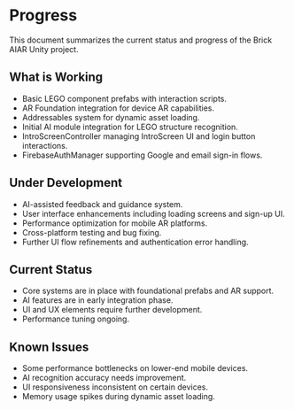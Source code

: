 # Progress

This document summarizes the current status and progress of the Brick AIAR Unity project.

## What is Working
- Basic LEGO component prefabs with interaction scripts.
- AR Foundation integration for device AR capabilities.
- Addressables system for dynamic asset loading.
- Initial AI module integration for LEGO structure recognition.
- IntroScreenController managing IntroScreen UI and login button interactions.
- FirebaseAuthManager supporting Google and email sign-in flows.

## Under Development
- AI-assisted feedback and guidance system.
- User interface enhancements including loading screens and sign-up UI.
- Performance optimization for mobile AR platforms.
- Cross-platform testing and bug fixing.
- Further UI flow refinements and authentication error handling.

## Current Status
- Core systems are in place with foundational prefabs and AR support.
- AI features are in early integration phase.
- UI and UX elements require further development.
- Performance tuning ongoing.

## Known Issues
- Some performance bottlenecks on lower-end mobile devices.
- AI recognition accuracy needs improvement.
- UI responsiveness inconsistent on certain devices.
- Memory usage spikes during dynamic asset loading.
